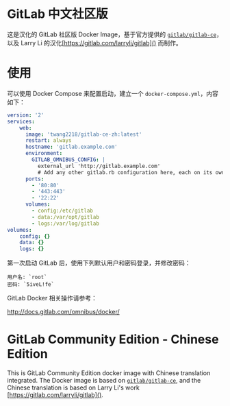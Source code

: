 # GitLab 中文社区版

这是汉化的 GitLab 社区版 Docker Image，基于官方提供的 [`gitlab/gitlab-ce`](https://hub.docker.com/r/gitlab/gitlab-ce/)，以及 Larry Li 的汉化[https://gitlab.com/larryli/gitlab]() 而制作。

# 使用

可以使用 Docker Compose 来配置启动，建立一个 `docker-compose.yml`，内容如下：

```yml
version: '2'
services:
    web:
      image: 'twang2218/gitlab-ce-zh:latest'
      restart: always
      hostname: 'gitlab.example.com'
      environment:
        GITLAB_OMNIBUS_CONFIG: |
          external_url 'http://gitlab.example.com'
          # Add any other gitlab.rb configuration here, each on its own line
      ports:
        - '80:80'
        - '443:443'
        - '22:22'
      volumes:
        - config:/etc/gitlab
        - data:/var/opt/gitlab
        - logs:/var/log/gitlab
volumes:
    config: {}
    data: {}
    logs: {}
```

第一次启动 GitLab 后，使用下列默认用户和密码登录，并修改密码：

```
用户名: `root`
密码: `5iveL!fe`
```

GitLab Docker 相关操作请参考：

http://docs.gitlab.com/omnibus/docker/

# GitLab Community Edition - Chinese Edition

This is GitLab Community Edition docker image with Chinese translation integrated. The Docker image is based on [`gitlab/gitlab-ce`](https://hub.docker.com/r/gitlab/gitlab-ce/), and the Chinese translation is based on Larry Li's work [https://gitlab.com/larryli/gitlab]().
